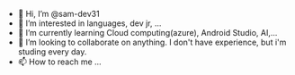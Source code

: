 - 👋 Hi, I’m @sam-dev31
- 👀 I’m interested in languages, dev jr, ...
- 🌱 I’m currently learning Cloud computing(azure), Android Studio, AI,...
- 💞️ I’m looking to collaborate on anything. I don't have experience, but i'm studing every day.
- 📫 How to reach me ...

<!---
sam-dev31/sam-dev31 is a ✨ special ✨ repository because its `README.md` (this file) appears on your GitHub profile.
You can click the Preview link to take a look at your changes.
--->
